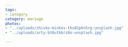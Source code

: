 ```yaml
---
tags:
- category
category: mariage
photos:
- "../uploads/zhivko-minkov-ths82pkn5rg-unsplash.jpg"
- "../uploads/arty-bt6utkbrz0o-unsplash.jpg"

---
```

